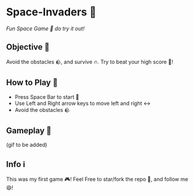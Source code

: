# Space-Invaders 🚀

*Fun Space Game 🌌 do try it out!*

## Objective 🥅

Avoid the obstacles 🪨, and survive 🔥. Try to beat your high score 💯!

## How to Play 🤔

- Press Space Bar to start 🔘
- Use Left and Right arrow keys to move left and right ↔️
- Avoid the obstacles 🪨

## Gameplay 🎥

(gif to be added)

## Info ℹ️

This was my first game 🎮! Feel Free to star/fork the repo 🌟, and follow me 😄! 
